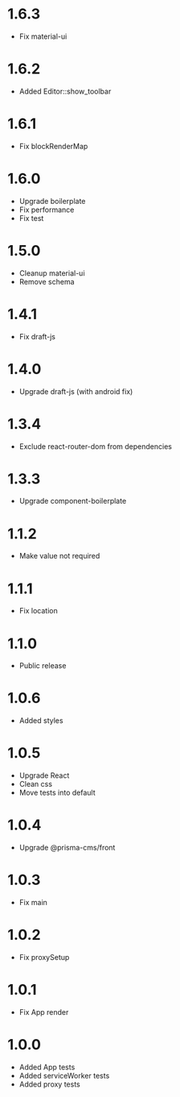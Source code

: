 1.6.3
=================================
- Fix material-ui

1.6.2
=================================
- Added Editor::show_toolbar

1.6.1
=================================
- Fix blockRenderMap

1.6.0
=================================
- Upgrade boilerplate
- Fix performance
- Fix test

1.5.0
=================================
- Cleanup material-ui
- Remove schema

1.4.1
=================================
- Fix draft-js

1.4.0
=================================
- Upgrade draft-js (with android fix)

1.3.4
=================================
- Exclude react-router-dom from dependencies

1.3.3
=================================
- Upgrade component-boilerplate

1.1.2
=================================
- Make value not required

1.1.1
=================================
- Fix location

1.1.0
=================================
- Public release

1.0.6
=================================
- Added styles

1.0.5
=================================
- Upgrade React
- Clean css
- Move tests into default

1.0.4
=================================
- Upgrade @prisma-cms/front

1.0.3
=================================
- Fix main

1.0.2
=================================
- Fix proxySetup

1.0.1
=================================
- Fix App render

1.0.0
=================================
- Added App tests
- Added serviceWorker tests
- Added proxy tests

